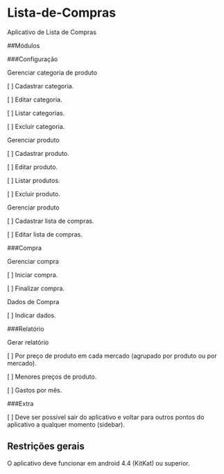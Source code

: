 # Lista-de-Compras

Aplicativo de Lista de Compras

##Módulos

###Configuração

Gerenciar categoria de produto

[ ] Cadastrar categoria.

[ ] Editar categoria.

[ ] Listar categorias.

[ ] Excluir categoria.

Gerenciar produto

[ ] Cadastrar produto.

[ ] Editar produto.

[ ] Listar produtos.

[ ] Excluir produto.

Gerenciar produto

[ ] Cadastrar lista de compras.

[ ] Editar lista de compras.

###Compra

Gerenciar compra

[ ] Iniciar compra.

[ ] Finalizar compra.

Dados de Compra

[ ] Indicar dados.

###Relatório

Gerar relatório

[ ] Por preço de produto em cada mercado (agrupado por produto ou por mercado).

[ ] Menores preços de produto.

[ ] Gastos por mês.

###Extra

[ ] Deve ser possível sair do aplicativo e voltar para outros pontos do aplicativo a qualquer momento (sidebar).

## Restrições gerais

O aplicativo deve funcionar em android 4.4 (KitKat) ou superior.
